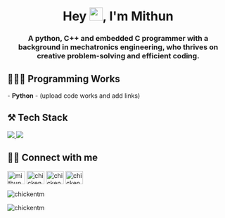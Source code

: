 <h1 align="center">Hey <img src="https://raw.githubusercontent.com/MartinHeinz/MartinHeinz/master/wave.gif" width="30px">, I'm Mithun</h1>
<h3 align="center">A python, C++ and embedded C programmer with a background in mechatronics engineering, who thrives on creative problem-solving and efficient coding.</h3>
<!--<img align="right" alt="Coding" width="350" src="https://cdn.dribbble.com/users/926537/screenshots/4502924/media/18181eb39eec9784db256e246954adba.gif"> -->

<h2>👨🏻‍💻 Programming Works</h2>
- <b>Python</b>
  - (upload code works and add links)

<h2 align="left">⚒️ Tech Stack</h2>
<p align="left">
  <a href="https://skillicons.dev">
    <img src="https://skillicons.dev/icons?i=py,selenium,django,flask,c,cpp"/>
    <img src="https://skillicons.dev/icons?i=git,gitlab,html,css,bootstrap,mysql,postgres,sqlite,postman,vscode,matlab,arduino,discord"/>
  </a>
</p>
<!-- <p align="left"> 
  <img src="https://raw.githubusercontent.com/devicons/devicon/master/icons/python/python-original.svg" alt="python" width="30" height="30"/>
  <img src="https://raw.githubusercontent.com/detain/svg-logos/780f25886640cef088af994181646db2f6b1a3f8/svg/selenium-logo.svg" alt="selenium" width="30" height="30"/>
  <img src="https://cdn.worldvectorlogo.com/logos/django.svg" alt="django" width="30" height="30"/>
  <img src="https://cdn.worldvectorlogo.com/logos/flask.svg" alt="flask" width="30" height="30"/>
  <img src="https://raw.githubusercontent.com/devicons/devicon/master/icons/c/c-original.svg" alt="c" width="30" height="30"/> 
  <img src="https://raw.githubusercontent.com/devicons/devicon/master/icons/cplusplus/cplusplus-original.svg" alt="cplusplus" width="30" height="30"/> <br>
  <img src="https://www.vectorlogo.zone/logos/git-scm/git-scm-icon.svg" alt="git" width="30" height="30"/>  
  <img src="https://raw.githubusercontent.com/devicons/devicon/master/icons/html5/html5-original-wordmark.svg" alt="html5" width="30" height="30"/>  
  <img src="https://raw.githubusercontent.com/devicons/devicon/master/icons/css3/css3-original-wordmark.svg" alt="css3" width="30" height="30"/> 
  <img src="https://raw.githubusercontent.com/devicons/devicon/master/icons/bootstrap/bootstrap-plain-wordmark.svg" alt="bootstrap" width="30" height="30"/> 
  <img src="https://www.svgrepo.com/show/303229/microsoft-sql-server-logo.svg" alt="mssql" width="30" height="30"/> 
  <img src="https://raw.githubusercontent.com/devicons/devicon/master/icons/mysql/mysql-original-wordmark.svg" alt="mysql" width="30" height="30"/>  
  <img src="https://raw.githubusercontent.com/devicons/devicon/master/icons/postgresql/postgresql-original-wordmark.svg" alt="postgresql" width="30" height="30"/> 
  <img src="https://www.vectorlogo.zone/logos/sqlite/sqlite-icon.svg" alt="sqlite" width="30" height="30"/> 
  <img src="https://www.vectorlogo.zone/logos/getpostman/getpostman-icon.svg" alt="postman" width="30" height="30"/> 
  <img src="https://cdn.worldvectorlogo.com/logos/arduino-1.svg" alt="arduino" width="30" height="30"/>  
  <img src="https://upload.wikimedia.org/wikipedia/commons/2/21/Matlab_Logo.png" alt="matlab" width="30" height="30"/> 
  <img src="https://www.vectorlogo.zone/logos/unity3d/unity3d-icon.svg" alt="unity" width="30" height="30"/>  
</p> -->

<h2 align="left"> 🤝🏻 Connect with me</h2>

<p align="left">
<a href="https://linkedin.com/in/mithunmanivannan" target="blank"><img align="center" src="https://raw.githubusercontent.com/rahuldkjain/github-profile-readme-generator/master/src/images/icons/Social/linked-in-alt.svg" alt="mithunmanivannan" height="30" width="40" /></a>
<a href="https://twitter.com/chickentm_yt" target="blank"><img align="center" src="https://raw.githubusercontent.com/rahuldkjain/github-profile-readme-generator/master/src/images/icons/Social/twitter.svg" alt="chickentm_yt" height="30" width="40" /></a>
<a href="https://www.youtube.com/c/chickentmgaming" target="blank"><img align="center" src="https://raw.githubusercontent.com/rahuldkjain/github-profile-readme-generator/master/src/images/icons/Social/youtube.svg" alt="chickentmgaming" height="30" width="40" /></a>
<a href="https://instagram.com/chickentm_yt" target="blank"><img align="center" src="https://raw.githubusercontent.com/rahuldkjain/github-profile-readme-generator/master/src/images/icons/Social/instagram.svg" alt="chickentm_yt" height="30" width="40" /></a>
</p>

<p align="left"> <img src="https://komarev.com/ghpvc/?username=chickentm&label=Profile%20views&color=0eb4b1&style=flat" alt="chickentm" /> </p>

<p><img align="center" src="https://github-readme-stats.vercel.app/api/top-langs?username=chickentm&show_icons=true&locale=en&layout=compact" alt="chickentm" /></p>




